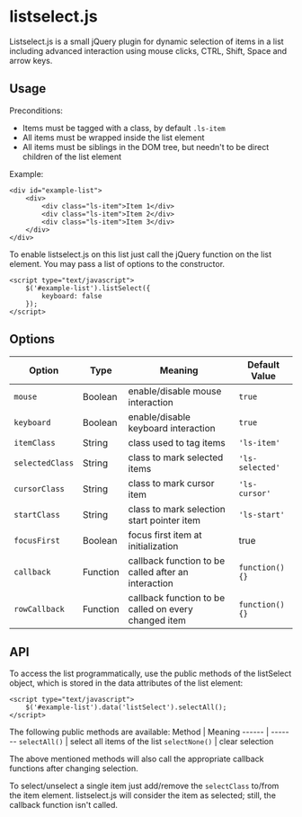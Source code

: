 # listselect.js

Listselect.js is a small jQuery plugin for dynamic selection of items in a list including advanced interaction using
mouse clicks, CTRL, Shift, Space and arrow keys.

## Usage

Preconditions:
* Items must be tagged with a class, by default `.ls-item`
* All items must be wrapped inside the list element
* All items must be siblings in the DOM tree, but needn't to be direct children of the list element

Example:
```
<div id="example-list">
    <div>
        <div class="ls-item">Item 1</div>
        <div class="ls-item">Item 2</div>
        <div class="ls-item">Item 3</div>
    </div>
</div>
```

To enable listselect.js on this list just call the jQuery function on the list element. You may pass a list of options
to the constructor.
```
<script type="text/javascript">
    $('#example-list').listSelect({
        keyboard: false
    });
</script>
```

## Options

Option | Type | Meaning | Default Value
------ | ---- | ------- | -------------
`mouse` | Boolean | enable/disable mouse interaction | `true`
`keyboard` | Boolean | enable/disable keyboard interaction | `true`
`itemClass` | String | class used to tag items | `'ls-item'`
`selectedClass` | String | class to mark selected items | `'ls-selected'`
`cursorClass` | String | class to mark cursor item | `'ls-cursor'`
`startClass` | String | class to mark selection start pointer item | `'ls-start'`
`focusFirst` | Boolean | focus first item at initialization | true
`callback` | Function | callback function to be called after an interaction | `function() {}`
`rowCallback` | Function | callback function to be called on every changed item | `function() {}`

## API

To access the list programmatically, use the public methods of the listSelect object, which is stored in the data
attributes of the list element:
```
<script type="text/javascript">
    $('#example-list').data('listSelect').selectAll();
</script>
```

The following public methods are available:
Method | Meaning
------ | -------
`selectAll()` | select all items of the list
`selectNone()` | clear selection

The above mentioned methods will also call the appropriate callback functions after changing selection.

To select/unselect a single item just add/remove the `selectClass` to/from the item element. listselect.js will consider
the item as selected; still, the callback function isn't called.

